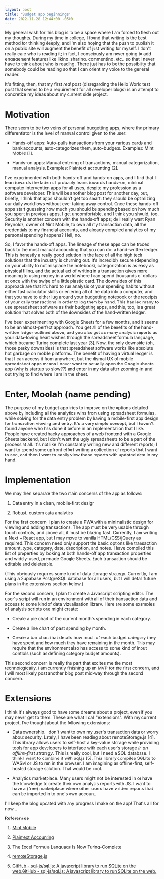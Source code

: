 ```yaml
---
layout: post
title: "Budget app beginnings"
date: 2022-11-28 12:44:00 -0500
---
```


My general wish for this blog is to be a space where I am forced to flesh out my thoughts. During my time in college, I found that writing is the best method for thinking deeply, and I'm also hoping that the push to publish it on a public site will augment the benefit of just writing for myself. I don't really care who is reading it; in fact, I consciously am never going to add engagement features like liking, sharing, commenting, etc., so that I never have to think about who is reading. There just has to be the possibility that somebody could be reading so that I can orient my voice to the general reader.

It's fitting, then, that my first *real* post (disregarding the Hello World test post that seems to be a requirement for all developer blogs) is an attempt to concretize my ideas about my current side project.

# Motivation

There seem to be two veins of personal budgetting apps, where the primary differentiator is the level of manual control given to the user:

- Hands-off apps: Auto-pulls transactions from your various cards and bank accounts, auto-categorizes them, auto-budgets. Examples: Mint Mobile [1].

- Hands-on apps: Manual entering of transactions, manual categorization, manual analysis. Examples: Plaintext accounting [2].

I've experimented with both hands-off and hands-on apps, and I find that I lean towards the lattern. I probably leans towards hands-on, minimal computer intervention apps for all uses, despite my profession as a software developer. This will be another blog post for another day, but, briefly, I think that apps shouldn't get too smart: they should be optimizing our daily workflows without ever taking away control. Once these hands-off apps start guessing how much you should be spending based on how much you spent in previous apps, I get uncomfortable, and I think you should, too. Security is another concern with the hands-off apps; do I really want Ryan Reynolds, owner of Mint Mobile, to own all my transaction data, all the credentials to my financial accounts, and already compiled analytics of my personal spending happens? Hell, no.

So, I favor the hands-off apps. The lineage of these apps can be traced back to the most manual accounting that you can do: a hand-written ledger. This is honestly a really good solution in the face of all the high tech solutions that the industry is churning out. It's incredibly secure (depending on your ability to not misplace the notebook), categorization is as easy as physical filing, and the actual act of writing in a transaction gives more meaning to using money in a world where I can spend thousands of dollars at once with the swipe of a little plastic card. The downsides of this approach are that it's hard to run analysis of your spending habits without either fast calculator skills or entering all of the data into a computer, and that you have to either lug around your budgetting notebook or the receipts of your daily transactions in order to log them by hand. This has led many to use spreadsheet software as their budgeting apps, and this, too, is a great solution that solves both of the downsides of the hand-written ledger.

I've been experimenting with Google Sheets for a few months, and it seems to be an almost-perfect approach. You get all of the benefits of the hand-written ledger outlined above, and you also get as many analysis reports as your data-loving heart wishes through the spreadsheet formula language, which became Turing complete last year [3]. Now, the only downside (oh, those pesky downsides) is that spreadsheet software works like absolute hot garbage on mobile platforms. The benefit of having a virtual ledger is that I can access it from anywhere, but the dismal UX of mobile spreadsheet apps means I never want to actually open the Google sheets app (why is startup so slow??) and enter in my data after zooming-in and out trying to find where I am in the sheet.

# Enter, Moolah (name pending)

The purpose of my budget app tries to improve on the options detailed above by including all the analytics wins from using spreadsheet formulas, while solving for the data entry problem by having a mobile-first app design for transaction viewing and entry. It's a very simple concept, but I haven't found anyone who has done it before in an implementation that I like. People have created hacky approaches of a web frontend with a Google Sheets backend, but I don't want the ugly spreadsheets to be a part of the process at all. It's not like I'm constantly writing new and different reports; I want to spend some upfront effort writing a collection of reports that I want to see, and then I want to easily view those reports with updated data in my hand.

# Implementation

We may then separate the two main concerns of the app as follows:

1. Data entry in a clean, mobile-first design

2. Robust, custom data analytics

For the first concern, I plan to create a PWA with a minimalistic design for viewing and adding transactions. The app must be very usable through touch controls, and above all, it must be blazing fast. Currently, I am writing a Next + React app, but I may move to vanilla HTML/CSS/jQuery as required. This concern need only support the basic options like transaction amount, type, category, date, description, and notes. I have compiled this list of properties by looking at both hands-off app transaction properties and widely-used, premade Google Sheets. Each transaction should be editable and deleteable.

(This obviously requires some kind of data storage strategy. Currently, I am using a Supabase PostgreSQL database for all users, but I will detail future plans in the extensions section below.)

For the second concern, I plan to create a Javascript scripting editor. The user's script will run in an environment with all of their transaction data and access to some kind of data vizualisation library. Here are some examples of analysis scripts one might create:

- Create a pie chart of the current month's spending in each category.

- Create a line chart of past spending by month.

- Create a bar chart that details how much of each budget category they have spent and how much they have remaining in the month. This may require that the environment also has access to some kind of input controls (such as defining category budget amounts).

This second concern is really the part that excites me the most technologically. I am currently finishing up an MVP for the first concern, and I will most likely post another blog post mid-way through the second concern.

# Extensions

I think it's always good to have some dreams about a project, even if you may never get to them. These are what I call "extensions". With my current project, I've thought about the following extensions:

- Data ownership. I don't want to own my user's transaction data or worry about security. Lately, I have been reading about remoteStorage.js [4]. This library allows users to self-host a key-value storage while providing tools for app developers to interface with each user's storage *in an offline-first strategy*. This is really cool, but I need a SQL database. I think I want to combine it with sql.js [5]. This library compiles SQLite to WASM or JS to run in the browser. I am imagining an offline-first, self-hosted storage solution. That would be cool.

- Analytics marketplace. Many users might not be interested in or have the knowledge to create their own analysis reports with JS. I want to have a (free) marketplace where other users have written reports that can be imported in to one's own account.



I'll keep the blog updated with any progress I make on the app! That's all for now...



**References**

1. [Mint Mobile](https://www.mintmobile.com/)

2. [Plaintext Accounting](https://plaintextaccounting.org/)

3. [The Excel Formula Language Is Now Turing-Complete](https://www.infoq.com/articles/excel-lambda-turing-complete/)

4. [remoteStorage.js](https://remotestorage.io/)

5. [GitHub - sql-js/sql.js: A javascript library to run SQLite on the web.](https://github.com/sql-js/sql.js/)[GitHub - sql-js/sql.js: A javascript library to run SQLite on the web.](https://github.com/sql-js/sql.js/)


